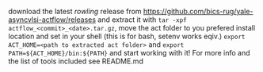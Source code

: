 download the latest *rowling* release from https://github.com/bics-rug/yale-asyncvlsi-actflow/releases and extract it with `tar -xpf actflow_<commit>_<date>.tar.gz`, move the act folder to you prefered install location and set in your shell (this is for bash, setenv works eqiv.) `export ACT_HOME=<path to extracted act folder>` and `export PATH=${ACT_HOME}/bin:${PATH}` and start working with it! For more info and the list of tools included see README.md